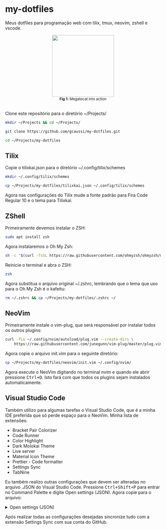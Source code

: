 # my-dotfiles

Meus dotfiles para programação web com tilix, tmux, neovim, zshell e vscode.

<div align="center">
    <img src="https://octodex.github.com/images/megacat-2.png" width="200"><br>
    <sup><strong>Fig 1:</strong> Megatocat into action</sup>
</div>

<br>

Clone este repositório para o diretório ~/Projects/

```bash
mkdir ~/Projects && cd ~/Projects/

git clone https://github.com/gcaussi/my-dotfiles.git

cd ~/Projects/my-dotfiles
```

## Tilix

Copie o tilixkai.json para o diretório ~/.config/tilix/schemes

```bash
mkdir ~/.config/tilix/schemes

cp ~/Projects/my-dotfiles/tilixkai.json ~/.config/tilix/schemes
```

Agora nas configurações do Tilix mude a fonte padrão para Fira Code Regular 10 e o tema para Tilixkai.

## ZShell

Primeiramente devemos instalar o ZSH:

```bash
sudo apt install zsh
```

Agora instalaremos o Oh My Zsh:

```bash
sh -c "$(curl -fsSL https://raw.githubusercontent.com/ohmyzsh/ohmyzsh/master/tools/install.sh)"
```

Reinicie o terminal e abra o ZSH:

```bash
zsh
```

Agora substitua o arquivo original ~/.zshrc, lembrando que o tema que uso para o Oh My Zsh é o kafeitu:

```zsh
rm ~/.zshrc && cp ~/Projects/my-dotfiles/.zshrc ~/
```

## NeoVim

Primeiramente instale o vim-plug, que será responsável por instalar todos os outros plugins:

```zsh
curl -fLo ~/.config/nvim/autoload/plug.vim --create-dirs \
    https://raw.githubusercontent.com/junegunn/vim-plug/master/plug.vim
```

Agora copie o arquivo init.vim para o seguinte diretório:

```zsh
cp ~/Projects/my-dotfiles/neovim/init.vim ~/.config/nvim/
```

Agora execute o NeoVim digitando no terminal nvim e quando ele abrir pressione <kbd>Ctrl+D</kbd>. Isto fará com que todos os plugins sejam instalados automaticamente.

## Visual Studio Code

Também utilizo para algumas tarefas o Visual Studio Code, que é a minha IDE preferida que só perde espaço para o NeoVim. Minha lista de extensões:

* Bracket Pair Colorizer
* Code Runner
* Color Highlight
* Dark Molokai Theme
* Live server
* Material Icon Theme
* Prettier - Code formatter
* Settings Sync
* TabNine

Eu também realizo outras configurações que devem ser alteradas no arquivo .JSON do Visual Studio Code. Pressione <kbd>Ctrl+Shift+P</kbd> para entrar no Command Palette e digite Open settings (JSON). Agora copie para o arquivo:


<details>
<summary>Open settings (JSON)</summary>
<pre>

```json
{
    "workbench.iconTheme": "material-icon-theme",
    "workbench.startupEditor": "none",
    "workbench.editor.labelFormat": "short",
    "terminal.integrated.shell.osx": "/bin/zsh",
    "terminal.integrated.fontSize": 14,
    "editor.tabSize": 2,
    "editor.fontSize": 14,
    "editor.lineHeight": 20,
    "editor.fontFamily": "Fira Code",
    "editor.fontLigatures": true,
    "editor.rulers": [80, 120],
    "editor.renderLineHighlight": "gutter",
    "window.zoomLevel": 0,
    "explorer.compactFolders": false,
    "extensions.ignoreRecommendations": true,
    "tabnine.experimentalAutoImports": true,

    "material-icon-theme.folders.associations": {
        "infra": "app",
        "entities": "class",
        "schemas": "class",
        "typeorm": "database",
        "repositories": "mappings",
        "http": "container",
        "migrations": "tools",
        "modules": "components",
        "implementations": "core",
        "dtos": "typescript",
        "fakes": "mock",
        "websockets": "pipe",
        "protos": "pipe",
        "grpc": "pipe"
    },

    "material-icon-theme.files.associations": {
        "ormconfig.json": "database",
        "tsconfig.json": "tune",
        "*.proto": "3d"
    },

    "files.exclude": {
        "**/.git": true,
        "**/.svn": true,
        "**/.hg": true,
        "**/CVS": true,
        "**/.DS_Store": true,
        "node_modules": true
    },

"workbench.colorTheme": "Dark (Molokai)",
"workbench.activityBar.visible": true,

} 
```

</details>

Após realizar todas as configurações desejadas sincronize tudo com a extensão Settings Sync com sua conta do GitHub.

